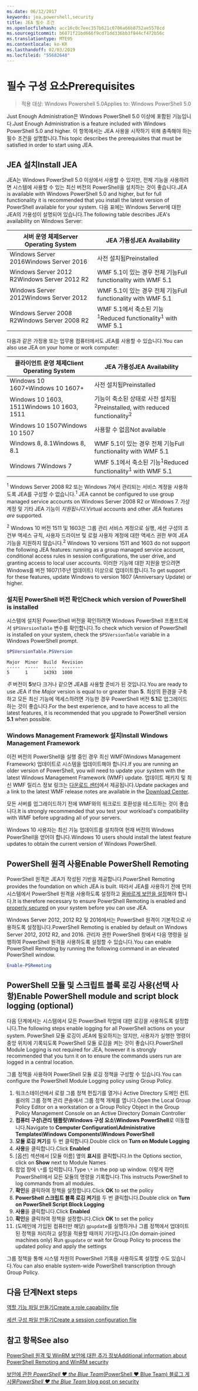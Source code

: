 ```yaml
---
ms.date: 06/12/2017
keywords: jea,powershell,security
title: JEA 필수 조건
ms.openlocfilehash: acc16c0c7eec357b621c0706a66b8752ae5578cd
ms.sourcegitcommit: b6871f21bd666f9cd71dd336bb3f844cf472b56c
ms.translationtype: MTE95
ms.contentlocale: ko-KR
ms.lasthandoff: 02/03/2019
ms.locfileid: "55682648"
---
```

# <a name="prerequisites"></a><span data-ttu-id="2c2de-103">필수 구성 요소</span><span class="sxs-lookup"><span data-stu-id="2c2de-103">Prerequisites</span></span>

> <span data-ttu-id="2c2de-104">적용 대상: Windows Powershell 5.0</span><span class="sxs-lookup"><span data-stu-id="2c2de-104">Applies to: Windows PowerShell 5.0</span></span>

<span data-ttu-id="2c2de-105">Just Enough Administration은 Windows PowerShell 5.0 이상에 포함된 기능입니다.</span><span class="sxs-lookup"><span data-stu-id="2c2de-105">Just Enough Administration is a feature included with Windows PowerShell 5.0 and higher.</span></span>
<span data-ttu-id="2c2de-106">이 항목에서는 JEA 사용을 시작하기 위해 충족해야 하는 필수 조건을 설명합니다.</span><span class="sxs-lookup"><span data-stu-id="2c2de-106">This topic describes the prerequisites that must be satisfied in order to start using JEA.</span></span>

## <a name="install-jea"></a><span data-ttu-id="2c2de-107">JEA 설치</span><span class="sxs-lookup"><span data-stu-id="2c2de-107">Install JEA</span></span>

<span data-ttu-id="2c2de-108">JEA는 Windows PowerShell 5.0 이상에서 사용할 수 있지만, 전체 기능을 사용하려면 시스템에 사용할 수 있는 최신 버전의 PowerShell을 설치하는 것이 좋습니다.</span><span class="sxs-lookup"><span data-stu-id="2c2de-108">JEA is available with Windows PowerShell 5.0 and higher, but for full functionality it is recommended that you install the latest version of PowerShell available for your system.</span></span>
<span data-ttu-id="2c2de-109">다음 표에는 Windows Server에 대한 JEA의 가용성이 설명되어 있습니다.</span><span class="sxs-lookup"><span data-stu-id="2c2de-109">The following table describes JEA's availability on Windows Server:</span></span>

<span data-ttu-id="2c2de-110">서버 운영 체제</span><span class="sxs-lookup"><span data-stu-id="2c2de-110">Server Operating System</span></span>   | <span data-ttu-id="2c2de-111">JEA 가용성</span><span class="sxs-lookup"><span data-stu-id="2c2de-111">JEA Availability</span></span>
--------------------------|--------------------------------
<span data-ttu-id="2c2de-112">Windows Server 2016</span><span class="sxs-lookup"><span data-stu-id="2c2de-112">Windows Server 2016</span></span>       | <span data-ttu-id="2c2de-113">사전 설치됨</span><span class="sxs-lookup"><span data-stu-id="2c2de-113">Preinstalled</span></span>
<span data-ttu-id="2c2de-114">Windows Server 2012 R2</span><span class="sxs-lookup"><span data-stu-id="2c2de-114">Windows Server 2012 R2</span></span>    | <span data-ttu-id="2c2de-115">WMF 5.1이 있는 경우 전체 기능</span><span class="sxs-lookup"><span data-stu-id="2c2de-115">Full functionality with WMF 5.1</span></span>
<span data-ttu-id="2c2de-116">Windows Server 2012</span><span class="sxs-lookup"><span data-stu-id="2c2de-116">Windows Server 2012</span></span>       | <span data-ttu-id="2c2de-117">WMF 5.1이 있는 경우 전체 기능</span><span class="sxs-lookup"><span data-stu-id="2c2de-117">Full functionality with WMF 5.1</span></span>
<span data-ttu-id="2c2de-118">Windows Server 2008 R2</span><span class="sxs-lookup"><span data-stu-id="2c2de-118">Windows Server 2008 R2</span></span>    | <span data-ttu-id="2c2de-119">WMF 5.1에서 축소된 기능<sup>1</sup></span><span class="sxs-lookup"><span data-stu-id="2c2de-119">Reduced functionality<sup>1</sup> with WMF 5.1</span></span>

<span data-ttu-id="2c2de-120">다음과 같은 가정용 또는 업무용 컴퓨터에서도 JEA를 사용할 수 있습니다.</span><span class="sxs-lookup"><span data-stu-id="2c2de-120">You can also use JEA on your home or work computer:</span></span>

<span data-ttu-id="2c2de-121">클라이언트 운영 체제</span><span class="sxs-lookup"><span data-stu-id="2c2de-121">Client Operating System</span></span>   | <span data-ttu-id="2c2de-122">JEA 가용성</span><span class="sxs-lookup"><span data-stu-id="2c2de-122">JEA Availability</span></span>
--------------------------|-----------------------------------------------------
<span data-ttu-id="2c2de-123">Windows 10 1607+</span><span class="sxs-lookup"><span data-stu-id="2c2de-123">Windows 10 1607+</span></span>          | <span data-ttu-id="2c2de-124">사전 설치됨</span><span class="sxs-lookup"><span data-stu-id="2c2de-124">Preinstalled</span></span>
<span data-ttu-id="2c2de-125">Windows 10 1603, 1511</span><span class="sxs-lookup"><span data-stu-id="2c2de-125">Windows 10 1603, 1511</span></span>     | <span data-ttu-id="2c2de-126">기능이 축소된 상태로 사전 설치됨<sup>2</sup></span><span class="sxs-lookup"><span data-stu-id="2c2de-126">Preinstalled, with reduced functionality<sup>2</sup></span></span>
<span data-ttu-id="2c2de-127">Windows 10 1507</span><span class="sxs-lookup"><span data-stu-id="2c2de-127">Windows 10 1507</span></span>           | <span data-ttu-id="2c2de-128">사용할 수 없음</span><span class="sxs-lookup"><span data-stu-id="2c2de-128">Not available</span></span>
<span data-ttu-id="2c2de-129">Windows 8, 8.1</span><span class="sxs-lookup"><span data-stu-id="2c2de-129">Windows 8, 8.1</span></span>            | <span data-ttu-id="2c2de-130">WMF 5.1이 있는 경우 전체 기능</span><span class="sxs-lookup"><span data-stu-id="2c2de-130">Full functionality with WMF 5.1</span></span>
<span data-ttu-id="2c2de-131">Windows 7</span><span class="sxs-lookup"><span data-stu-id="2c2de-131">Windows 7</span></span>                 | <span data-ttu-id="2c2de-132">WMF 5.1에서 축소된 기능<sup>1</sup></span><span class="sxs-lookup"><span data-stu-id="2c2de-132">Reduced functionality<sup>1</sup> with WMF 5.1</span></span>

<span data-ttu-id="2c2de-133"><sup>1</sup> Windows Server 2008 R2 또는 Windows 7에서 관리되는 서비스 계정을 사용하도록 JEA를 구성할 수 없습니다.</span><span class="sxs-lookup"><span data-stu-id="2c2de-133"><sup>1</sup> JEA cannot be configured to use group managed service accounts on Windows Server 2008 R2 or Windows 7.</span></span>
<span data-ttu-id="2c2de-134">가상 계정 및 기타 JEA 기능이 *지원됩니다*.</span><span class="sxs-lookup"><span data-stu-id="2c2de-134">Virtual accounts and other JEA features *are* supported.</span></span>

<span data-ttu-id="2c2de-135"><sup>2</sup> Windows 10 버전 1511 및 1603은 그룹 관리 서비스 계정으로 실행, 세션 구성의 조건부 액세스 규칙, 사용자 드라이브 및 로컬 사용자 계정에 대한 액세스 권한 부여 JEA 기능을 지원하지 않습니다.</span><span class="sxs-lookup"><span data-stu-id="2c2de-135"><sup>2</sup> Windows 10 versions 1511 and 1603 do not support the following JEA features: running as a group managed service account, conditional access rules in session configurations, the user drive, and granting access to local user accounts.</span></span>
<span data-ttu-id="2c2de-136">이러한 기능에 대한 지원을 받으려면 Windows를 버전 1607(1주년 업데이트) 이상으로 업데이트합니다.</span><span class="sxs-lookup"><span data-stu-id="2c2de-136">To get support for these features, update Windows to version 1607 (Anniversary Update) or higher.</span></span>

### <a name="check-which-version-of-powershell-is-installed"></a><span data-ttu-id="2c2de-137">설치된 PowerShell 버전 확인</span><span class="sxs-lookup"><span data-stu-id="2c2de-137">Check which version of PowerShell is installed</span></span>

<span data-ttu-id="2c2de-138">시스템에 설치된 PowerShell 버전을 확인하려면 Windows PowerShell 프롬프트에서 `$PSVersionTable` 변수를 확인합니다.</span><span class="sxs-lookup"><span data-stu-id="2c2de-138">To check which version of PowerShell is installed on your system, check the `$PSVersionTable` variable in a Windows PowerShell prompt.</span></span>

```powershell
$PSVersionTable.PSVersion
```

```output
Major  Minor  Build  Revision
-----  -----  -----  --------
5      1      14393  1000
```

<span data-ttu-id="2c2de-139">*주* 버전이 **5**보다 크거나 같으면 JEA를 사용할 준비가 된 것입니다.</span><span class="sxs-lookup"><span data-stu-id="2c2de-139">You are ready to use JEA if the *Major* version is equal to or greater than **5**.</span></span>
<span data-ttu-id="2c2de-140">최상의 환경을 구축하고 모든 최신 기능에 액세스하려면 가능한 경우 PowerShell 버전 **5.1**로 업그레이드하는 것이 좋습니다.</span><span class="sxs-lookup"><span data-stu-id="2c2de-140">For the best experience, and to have access to all the latest features, it is recommended that you upgrade to PowerShell version **5.1** when possible.</span></span>

### <a name="install-windows-management-framework"></a><span data-ttu-id="2c2de-141">Windows Management Framework 설치</span><span class="sxs-lookup"><span data-stu-id="2c2de-141">Install Windows Management Framework</span></span>

<span data-ttu-id="2c2de-142">이전 버전의 PowerShell을 실행 중인 경우 최신 WMF(Windows Management Framework) 업데이트로 시스템을 업데이트해야 합니다.</span><span class="sxs-lookup"><span data-stu-id="2c2de-142">If you are running an older version of PowerShell, you will need to update your system with the latest Windows Management Framework (WMF) update.</span></span>
<span data-ttu-id="2c2de-143">업데이트 패키지 및 최신 WMF 릴리스 정보 링크는 [다운로드 센터](https://blogs.msdn.microsoft.com/powershell/2016/02/24/windows-management-framework-wmf-5-0-rtm-packages-has-been-republished/)에서 제공됩니다.</span><span class="sxs-lookup"><span data-stu-id="2c2de-143">Update packages and a link to the latest WMF release notes are available in the [Download Center](https://blogs.msdn.microsoft.com/powershell/2016/02/24/windows-management-framework-wmf-5-0-rtm-packages-has-been-republished/).</span></span>

<span data-ttu-id="2c2de-144">모든 서버를 업그레이드하기 전에 WMF와의 워크로드 호환성을 테스트하는 것이 좋습니다.</span><span class="sxs-lookup"><span data-stu-id="2c2de-144">It is strongly recommended that you test your workload's compatibility with WMF before upgrading all of your servers.</span></span>

<span data-ttu-id="2c2de-145">Windows 10 사용자는 최신 기능 업데이트를 설치하여 현재 버전의 Windows PowerShell을 얻어야 합니다.</span><span class="sxs-lookup"><span data-stu-id="2c2de-145">Windows 10 users should install the latest feature updates to obtain the current version of Windows PowerShell.</span></span>

## <a name="enable-powershell-remoting"></a><span data-ttu-id="2c2de-146">PowerShell 원격 사용</span><span class="sxs-lookup"><span data-stu-id="2c2de-146">Enable PowerShell Remoting</span></span>

<span data-ttu-id="2c2de-147">PowerShell 원격은 JEA가 작성된 기반을 제공합니다.</span><span class="sxs-lookup"><span data-stu-id="2c2de-147">PowerShell Remoting provides the foundation on which JEA is built.</span></span>
<span data-ttu-id="2c2de-148">따라서 JEA를 사용하기 전에 먼저 시스템에서 PowerShell 원격을 사용하도록 설정하고 [올바르게 보안을 설정](/powershell/scripting/setup/winrmsecurity)해야 합니다.</span><span class="sxs-lookup"><span data-stu-id="2c2de-148">It is therefore necessary to ensure PowerShell Remoting is enabled and [properly secured](/powershell/scripting/setup/winrmsecurity) on your system before you can use JEA.</span></span>

<span data-ttu-id="2c2de-149">Windows Server 2012, 2012 R2 및 2016에서는 PowerShell 원격이 기본적으로 사용하도록 설정됩니다.</span><span class="sxs-lookup"><span data-stu-id="2c2de-149">PowerShell Remoting is enabled by default on Windows Server 2012, 2012 R2, and 2016.</span></span>
<span data-ttu-id="2c2de-150">관리자 권한 PowerShell 창에서 다음 명령을 실행하여 PowerShell 원격을 사용하도록 설정할 수 있습니다.</span><span class="sxs-lookup"><span data-stu-id="2c2de-150">You can enable PowerShell Remoting by running the following command in an elevated PowerShell window.</span></span>

```powershell
Enable-PSRemoting
```

## <a name="enable-powershell-module-and-script-block-logging-optional"></a><span data-ttu-id="2c2de-151">PowerShell 모듈 및 스크립트 블록 로깅 사용(선택 사항)</span><span class="sxs-lookup"><span data-stu-id="2c2de-151">Enable PowerShell module and script block logging (optional)</span></span>

<span data-ttu-id="2c2de-152">다음 단계에서는 시스템에서 모든 PowerShell 작업에 대한 로깅을 사용하도록 설정합니다.</span><span class="sxs-lookup"><span data-stu-id="2c2de-152">The following steps enable logging for all PowerShell actions on your system.</span></span>
<span data-ttu-id="2c2de-153">PowerShell 모듈 로깅이 JEA에 필요하지는 않지만, 사용자가 실행한 명령이 중앙 위치에 기록되도록 PowerShell 모듈 로깅을 켜는 것이 좋습니다.</span><span class="sxs-lookup"><span data-stu-id="2c2de-153">PowerShell Module Logging is not required for JEA, however it is strongly recommended that you turn it on to ensure the commands users run are logged in a central location.</span></span>

<span data-ttu-id="2c2de-154">그룹 정책을 사용하여 PowerShell 모듈 로깅 정책을 구성할 수 있습니다.</span><span class="sxs-lookup"><span data-stu-id="2c2de-154">You can configure the PowerShell Module Logging policy using Group Policy.</span></span>

1. <span data-ttu-id="2c2de-155">워크스테이션에서 로컬 그룹 정책 편집기를 열거나 Active Directory 도메인 컨트롤러의 그룹 정책 관리 콘솔에서 그룹 정책 개체를 엽니다.</span><span class="sxs-lookup"><span data-stu-id="2c2de-155">Open the Local Group Policy Editor on a workstation or a Group Policy Object in the Group Policy Management Console on an Active Directory Domain Controller</span></span>
2. <span data-ttu-id="2c2de-156">**컴퓨터 구성\\관리 템플릿\\Windows 구성 요소\\Windows PowerShell**로 이동합니다.</span><span class="sxs-lookup"><span data-stu-id="2c2de-156">Navigate to **Computer Configuration\\Administrative Templates\\Windows Components\\Windows PowerShell**</span></span>
3. <span data-ttu-id="2c2de-157">**모듈 로깅 켜기**를 두 번 클릭합니다.</span><span class="sxs-lookup"><span data-stu-id="2c2de-157">Double click on **Turn on Module Logging**</span></span>
4. <span data-ttu-id="2c2de-158">**사용**을 클릭합니다.</span><span class="sxs-lookup"><span data-stu-id="2c2de-158">Click **Enabled**</span></span>
5. <span data-ttu-id="2c2de-159">[옵션] 섹션에서 [모듈 이름] 옆의 **표시**를 클릭합니다.</span><span class="sxs-lookup"><span data-stu-id="2c2de-159">In the Options section, click on **Show** next to Module Names</span></span>
6. <span data-ttu-id="2c2de-160">팝업 창에 `\*`를 입력합니다.</span><span class="sxs-lookup"><span data-stu-id="2c2de-160">Type `\*` in the pop up window.</span></span> <span data-ttu-id="2c2de-161">이렇게 하면 PowerShell에서 모든 모듈의 명령을 기록합니다.</span><span class="sxs-lookup"><span data-stu-id="2c2de-161">This instructs PowerShell to log commands from all modules.</span></span>
7. <span data-ttu-id="2c2de-162">**확인**을 클릭하여 정책을 설정합니다.</span><span class="sxs-lookup"><span data-stu-id="2c2de-162">Click **OK** to set the policy</span></span>
8. <span data-ttu-id="2c2de-163">**PowerShell 스크립트 블록 로깅 켜기**를 두 번 클릭합니다.</span><span class="sxs-lookup"><span data-stu-id="2c2de-163">Double click on **Turn on PowerShell Script Block Logging**</span></span>
9. <span data-ttu-id="2c2de-164">**사용**을 클릭합니다.</span><span class="sxs-lookup"><span data-stu-id="2c2de-164">Click **Enabled**</span></span>
10. <span data-ttu-id="2c2de-165">**확인**을 클릭하여 정책을 설정합니다.</span><span class="sxs-lookup"><span data-stu-id="2c2de-165">Click **OK** to set the policy</span></span>
11. <span data-ttu-id="2c2de-166">(도메인에 가입된 컴퓨터만 해당) `gpupdate`를 실행하거나 그룹 정책에서 업데이트된 정책을 처리하고 설정을 적용할 때까지 기다립니다.</span><span class="sxs-lookup"><span data-stu-id="2c2de-166">(On domain-joined machines only) Run `gpupdate` or wait for Group Policy to process the updated policy and apply the settings</span></span>

<span data-ttu-id="2c2de-167">그룹 정책을 통해 시스템 차원의 PowerShell 기록을 사용하도록 설정할 수도 있습니다.</span><span class="sxs-lookup"><span data-stu-id="2c2de-167">You can also enable system-wide PowerShell transcription through Group Policy.</span></span>

## <a name="next-steps"></a><span data-ttu-id="2c2de-168">다음 단계</span><span class="sxs-lookup"><span data-stu-id="2c2de-168">Next steps</span></span>

[<span data-ttu-id="2c2de-169">역할 기능 파일 만들기</span><span class="sxs-lookup"><span data-stu-id="2c2de-169">Create a role capability file</span></span>](role-capabilities.md)

[<span data-ttu-id="2c2de-170">세션 구성 파일 만들기</span><span class="sxs-lookup"><span data-stu-id="2c2de-170">Create a session configuration file</span></span>](session-configurations.md)

## <a name="see-also"></a><span data-ttu-id="2c2de-171">참고 항목</span><span class="sxs-lookup"><span data-stu-id="2c2de-171">See also</span></span>

[<span data-ttu-id="2c2de-172">PowerShell 원격 및 WinRM 보안에 대한 추가 정보</span><span class="sxs-lookup"><span data-stu-id="2c2de-172">Additional information about PowerShell Remoting and WinRM security</span></span>](/powershell/scripting/setup/winrmsecurity)

[<span data-ttu-id="2c2de-173">보안에 관한 *PowerShell ♥ the Blue Team*(PowerShell ♥ Blue Team) 블로그 게시물</span><span class="sxs-lookup"><span data-stu-id="2c2de-173">*PowerShell ♥ the Blue Team* blog post on security</span></span>](https://blogs.msdn.microsoft.com/powershell/2015/06/09/powershell-the-blue-team/)